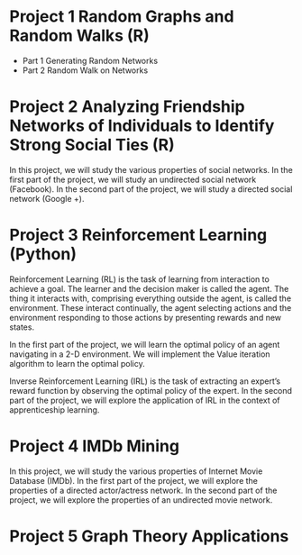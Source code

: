 # Project 1 Random Graphs and Random Walks (R)

- Part 1 Generating Random Networks
- Part 2 Random Walk on Networks

# Project 2 Analyzing Friendship Networks of Individuals to Identify Strong Social Ties (R)
In this project, we will study the various properties of social networks. In the first part of the project, we will study an undirected social network (Facebook). In the second part of the project, we will study a directed social network (Google +).

# Project 3 Reinforcement Learning (Python)
Reinforcement Learning (RL) is the task of learning from interaction to achieve a goal. The learner and the decision maker is called the agent. The thing it interacts with, comprising everything outside the agent, is called the environment. These interact continually, the agent selecting actions and the environment responding to those actions by presenting rewards and new states.

In the first part of the project, we will learn the optimal policy of an agent navigating in a 2-D environment. We will implement the Value iteration algorithm to learn the optimal policy.

Inverse Reinforcement Learning (IRL) is the task of extracting an expert’s reward function by observing the optimal policy of the expert. In the second part of the project, we will explore the application of IRL in the context of apprenticeship learning.

# Project 4 IMDb Mining

In this project, we will study the various properties of Internet Movie Database (IMDb). In the first part of the project, we will explore the properties of a directed actor/actress network. In the second part of the project, we will explore the properties of an undirected movie network.


# Project 5 Graph Theory Applications
